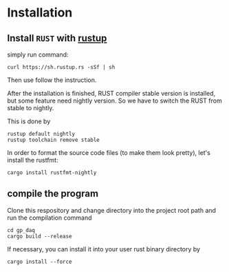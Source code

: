 # Installation

## Install ```RUST``` with [rustup](http://rustup.rs)

simply run command:
```
curl https://sh.rustup.rs -sSf | sh

```
Then use follow the instruction.

After the installation is finished, RUST compiler stable version is
installed, but some feature need nightly version. So we have to switch
the RUST from stable to nightly.

This is done by
```
rustup default nightly
rustup toolchain remove stable
```

In order to format the source code files (to make them look pretty),
let's install the rustfmt:
```
cargo install rustfmt-nightly
```

## compile the program

Clone this respository and change directory into the project root path
and run the compilation command
```
cd gp_daq
cargo build --release
```

If necessary, you can install it into your user rust binary directory by
```
cargo install --force
```
